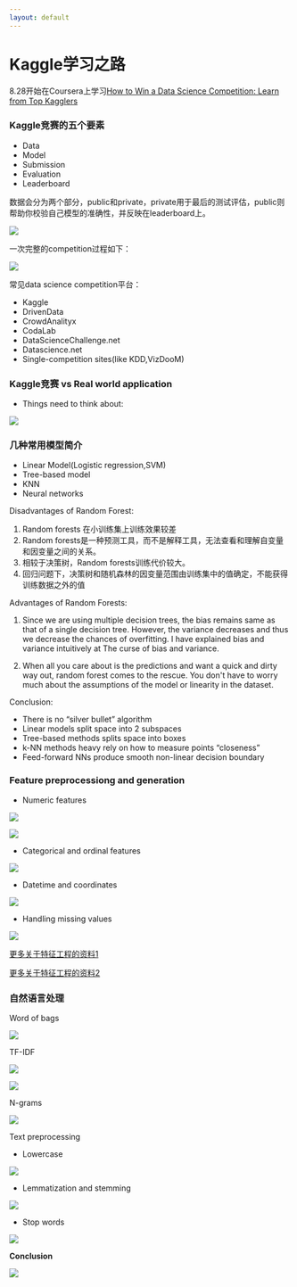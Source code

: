 ```yaml
---
layout: default
---
```



# Kaggle学习之路 #

8.28开始在Coursera上学习[How to Win a Data Science Competition: Learn from Top Kagglers](https://www.coursera.org/learn/competitive-data-science)

### Kaggle竞赛的五个要素 ###

- Data
- Model
- Submission
- Evaluation
- Leaderboard

数据会分为两个部分，public和private，private用于最后的测试评估，public则帮助你校验自己模型的准确性，并反映在leaderboard上。

![](https://i.imgur.com/4vrR0rO.png)

一次完整的competition过程如下：

![](https://i.imgur.com/0ktCSWg.png)

常见data science competition平台：

- Kaggle
- DrivenData
- CrowdAnalityx
- CodaLab
- DataScienceChallenge.net
- Datascience.net
- Single-competition sites(like KDD,VizDooM)


### Kaggle竞赛 vs Real world application ###


- Things need to think about:

![](https://i.imgur.com/Vg2143A.png)

### 几种常用模型简介 ###

- Linear Model(Logistic regression,SVM)
- Tree-based model
- KNN
- Neural networks

Disadvantages of Random Forest:

1. Random forests 在小训练集上训练效果较差
2. Random forests是一种预测工具，而不是解释工具，无法查看和理解自变量和因变量之间的关系。
3. 相较于决策树，Random forests训练代价较大。
4. 回归问题下，决策树和随机森林的因变量范围由训练集中的值确定，不能获得训练数据之外的值

Advantages of Random Forests:

1. Since we are using multiple decision trees, the bias remains same as that of a single decision tree. However, the variance decreases and thus we decrease the chances of overfitting. I have explained bias and variance intuitively at The curse of bias and variance.

2. When all you care about is the predictions and want a quick and dirty way out, random forest comes to the rescue. You don't have to worry much about the assumptions of the model or linearity in the dataset. 

Conclusion:

- There is no “silver bullet” algorithm
- Linear models split space into 2 subspaces
- Tree-based methods splits space into boxes 
- k-NN methods heavy rely on how to measure points “closeness”
- Feed-forward NNs produce smooth non-linear decision
boundary

### Feature preprocessiong and generation ##

- Numeric features

![](https://i.imgur.com/W6qyTD9.png)

![](https://i.imgur.com/Lv8Ynxc.png)

- Categorical and ordinal features

![](https://i.imgur.com/BH3NkVl.png)


- Datetime and coordinates

![](https://i.imgur.com/cKKIflU.png)

- Handling missing values

![](https://i.imgur.com/mzVb80k.png)

[更多关于特征工程的资料1](https://machinelearningmastery.com/discover-feature-engineering-how-to-engineer-features-and-how-to-get-good-at-it/ "特征工程")

[更多关于特征工程的资料2](https://www.quora.com/What-are-some-best-practices-in-Feature-Engineering)

### 自然语言处理

Word of bags

![](https://i.imgur.com/mjataqs.png)

TF-IDF

![](https://i.imgur.com/rnewKhL.png)

![](https://i.imgur.com/O7YdRNq.png)

N-grams

![](https://i.imgur.com/oQhPFui.png)

Text preprocessing

- Lowercase

![](https://i.imgur.com/JJArXs0.png)

- Lemmatization and stemming

![](https://i.imgur.com/yVlzDal.png)

- Stop words

![](https://i.imgur.com/e5CIgU1.png)


**Conclusion**

![](https://i.imgur.com/xZtJl0r.png)